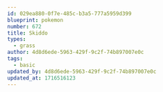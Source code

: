 ```yaml
---
id: 029ea880-0f7e-485c-b3a5-777a5959d399
blueprint: pokemon
number: 672
title: Skiddo
types:
  - grass
author: 4d8d6ede-5963-429f-9c2f-74b897007e0c
tags:
  - basic
updated_by: 4d8d6ede-5963-429f-9c2f-74b897007e0c
updated_at: 1716516123
---
```


